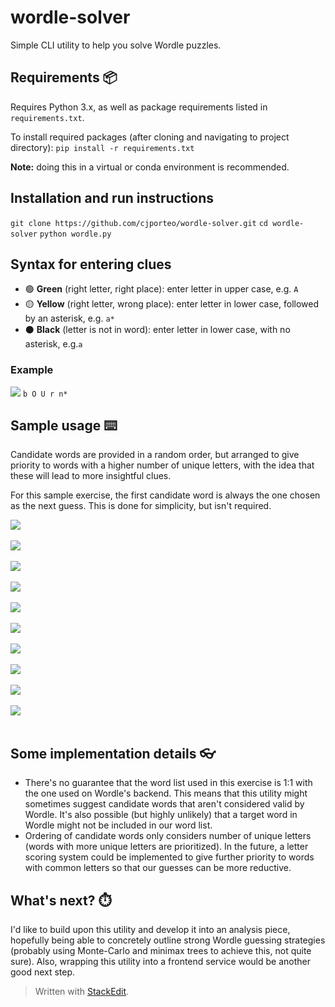 # wordle-solver
Simple CLI utility to help you solve Wordle puzzles.

## Requirements 📦
Requires Python 3.x, as well as package requirements listed in `requirements.txt`.

To install required packages (after cloning and navigating to project directory):
`pip install -r requirements.txt`

**Note:** doing this in a virtual or conda environment is recommended.
## Installation and run instructions
`git clone https://github.com/cjporteo/wordle-solver.git`
`cd wordle-solver`
`python wordle.py`

## Syntax for entering clues
 - 🟢 **Green** (right letter, right place): enter letter in upper case, e.g. `A`
 - 🟡 **Yellow** (right letter, wrong place): enter letter in lower case, followed by an asterisk, e.g. `a*`
 - ⚫ **Black** (letter is not in word): enter letter in lower case, with no asterisk, e.g.`a`

### Example
![](https://raw.githubusercontent.com/cjporteo/wordle-solver/main/readme_assets/example.png)
`b O U r n*`

## Sample usage ⌨️
Candidate words are provided in a random order, but arranged to give priority to words with a higher number of unique letters, with the idea that these will lead to more insightful clues.

For this sample exercise, the first candidate word is always the one chosen as the next guess. This is done for simplicity, but isn't required.

![](https://raw.githubusercontent.com/cjporteo/wordle-solver/main/readme_assets/app_1.png)<br /> <br /> 
![](https://raw.githubusercontent.com/cjporteo/wordle-solver/main/readme_assets/phone_1.png)<br /> <br /> 
![](https://raw.githubusercontent.com/cjporteo/wordle-solver/main/readme_assets/app_2.png)<br /> <br /> 
![](https://raw.githubusercontent.com/cjporteo/wordle-solver/main/readme_assets/phone_2.png)<br /> <br /> 
![](https://raw.githubusercontent.com/cjporteo/wordle-solver/main/readme_assets/app_3.png)<br /> <br /> 
![](https://raw.githubusercontent.com/cjporteo/wordle-solver/main/readme_assets/phone_3.png)<br /> <br /> 
![](https://raw.githubusercontent.com/cjporteo/wordle-solver/main/readme_assets/app_4.png)<br /> <br /> 
![](https://raw.githubusercontent.com/cjporteo/wordle-solver/main/readme_assets/phone_4.png)<br /> <br /> 
![](https://raw.githubusercontent.com/cjporteo/wordle-solver/main/readme_assets/app_5.png)<br /> <br /> 
![](https://raw.githubusercontent.com/cjporteo/wordle-solver/main/readme_assets/phone_5.png)<br /> <br /> 
## Some implementation details 👓

 - There's no guarantee that the word list used in this exercise is 1:1 with the one used on Wordle's backend. This means that this utility might sometimes suggest candidate words that aren't considered valid by Wordle. It's also possible (but highly unlikely) that a target word in Wordle might not be included in our word list.
 - Ordering of candidate words only considers number of unique letters (words with more unique letters are prioritized). In the future, a letter scoring system could be implemented to give further priority to words with common letters so that our guesses can be more reductive.

## What's next? ⏱️
I'd like to build upon this utility and develop it into an analysis piece, hopefully being able to concretely outline strong Wordle guessing strategies (probably using Monte-Carlo and minimax trees to achieve this, not quite sure).
Also, wrapping this utility into a frontend service would be another good next step.

> Written with [StackEdit](https://stackedit.io/).
